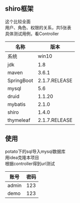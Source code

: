 ## shiro框架  
这个比较全面  
用户、角色、权限的关系，共5张表  
具体测试用例，看Controller  

|名称|版本|
|----|----|
|系统|win10|
|jdk|1.8|
|maven|3.6.1|
|SpringBoot|2.1.7.RELEASE|
|mysql|5.6|
|druid|1.1.20|
|mybatis|2.1.0|
|shiro|1.4.0|
|thymeleaf|2.1.7.RELEASE|

## 使用
potato下的sql导入mysql数据库  
用idea克隆本项目  
根据controller得到url测试  

|账号|密码|
|---|---|
|admin|123|
|demo|123|